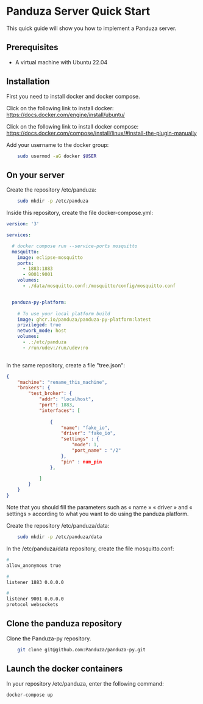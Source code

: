 # Panduza Server Quick Start

This quick guide will show you how to implement a Panduza server.

## Prerequisites

- A virtual machine with Ubuntu 22.04

## Installation

First you need to install docker and docker compose.

Click on the following link to install docker: https://docs.docker.com/engine/install/ubuntu/

Click on the following link to install docker compose: https://docs.docker.com/compose/install/linux/#install-the-plugin-manually


Add your username to the docker group:

``` bash
    sudo usermod -aG docker $USER 

```
## On your server

Create the repository /etc/panduza:

``` bash
    sudo mkdir -p /etc/panduza

```
Inside this repository, create the file docker-compose.yml:


``` yml
version: '3'

services:

  # docker compose run --service-ports mosquitto
  mosquitto:
    image: eclipse-mosquitto
    ports:
      - 1883:1883
      - 9001:9001
    volumes:
      - ./data/mosquitto.conf:/mosquitto/config/mosquitto.conf


  panduza-py-platform:
    
    # To use your local platform build
    image: ghcr.io/panduza/panduza-py-platform:latest
    privileged: true
    network_mode: host
    volumes:
      - .:/etc/panduza
      - /run/udev:/run/udev:ro
    

```

In the same repository, create a file "tree.json": 

``` json
{
    "machine": "rename_this_machine",
    "brokers": {
        "test_broker": {
            "addr": "localhost",
            "port": 1883,
            "interfaces": [
                
                {
                    "name": "fake_io",
                    "driver": "fake_io",
                    "settings" : {
                        "mode": 1,
                        "port_name" : "/2"
                    },
                    "pin" : num_pin
                },

            ]
        }
    }
}

```
Note that you should fill the parameters such as « name » « driver » and « settings » according to what you want to do using the panduza platform. 

Create the repository /etc/panduza/data:

``` bash
    sudo mkdir -p /etc/panduza/data

```

In the /etc/panduza/data repository, create the file mosquitto.conf:

``` bash
#
allow_anonymous true

#
listener 1883 0.0.0.0

#
listener 9001 0.0.0.0
protocol websockets

```




## Clone the panduza repository

 Clone the Panduza-py repository.


``` bash
    git clone git@github.com:Panduza/panduza-py.git

```

## Launch the docker containers

In your repository /etc/panduza, enter the following command:

```bash
docker-compose up
```

